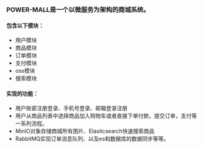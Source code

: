 ### POWER-MALL是一个以微服务为架构的商城系统。
#### 包含以下模块：
- 用户模块
- 商品模块
- 订单模块
- 支付模块
- oss模块
- 搜索模块
#### 实现的功能：
- 用户账密注册登录、手机号登录、邮箱登录注册
- 用户从商品列表中选择商品加入购物车或者直接下单付款，提交订单，支付等一系列流程。
- MinIO对象存储商城所有图片、Elasitcsearch快速搜索商品
- RabbitMQ实现订单消息队列、以及es和数据库的数据同步等等。